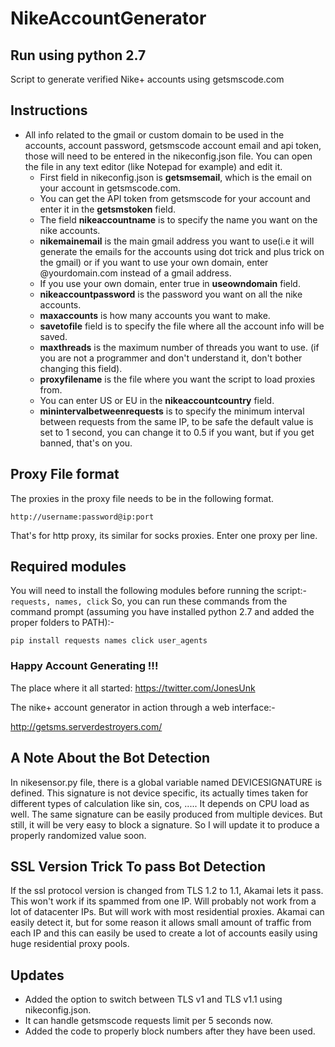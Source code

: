 # NikeAccountGenerator
## Run using python 2.7

Script to generate verified Nike+ accounts using getsmscode.com


## Instructions

  * All info related to the gmail or custom domain to be used in the accounts, account password, getsmscode account email and api token, those will need to be entered in the nikeconfig.json file. You can open the file in any text editor (like Notepad for example) and edit it.
    * First field in nikeconfig.json is **getsmsemail**, which is the email on your account in getsmscode.com.
    * You can get the API token from getsmscode for your account and enter it in the **getsmstoken** field.
    * The field **nikeaccountname** is to specify the name you want on the nike accounts.
    * **nikemainemail** is the main gmail address you want to use(i.e it will generate the emails for the accounts using dot trick and plus trick on the gmail) or if you want to use your own domain, enter @yourdomain.com instead of a gmail address.
    * If you use your own domain, enter true in **useowndomain** field.
    * **nikeaccountpassword** is the password you want on all the nike accounts.
    * **maxaccounts** is how many accounts you want to make.
    * **savetofile** field is to specify the file where all the account info will be saved.
    * **maxthreads** is the maximum number of threads you want to use. (if you are not a programmer and don't understand it, don't bother changing this field).
    * **proxyfilename** is the file where you want the script to load proxies from.
    * You can enter US or EU in the **nikeaccountcountry** field.
    * **minintervalbetweenrequests** is to specify the minimum interval between requests from the same IP, to be safe the default value is set to 1 second, you can change it to 0.5 if you want, but if you get banned, that's on you.

## Proxy File format

The proxies in the proxy file needs to be in the following format.

```http://username:password@ip:port```

That's for http proxy, its similar for socks proxies. Enter one proxy per line.

## Required modules

You will need to install the following modules before running the script:- ``` requests, names, click ```
So, you can run these commands from the command prompt (assuming you have installed python 2.7 and added the proper folders to PATH):-

```
pip install requests names click user_agents
```

### Happy Account Generating !!!


The place where it all started: https://twitter.com/JonesUnk

The nike+ account generator in action through a web interface:-

http://getsms.serverdestroyers.com/


## A Note About the Bot Detection

In nikesensor.py file, there is a global variable named DEVICESIGNATURE is defined. This signature is not device specific, its actually times taken for different types of calculation like sin, cos, ..... It depends on CPU load as well. The same signature can be easily produced from multiple devices. But still, it will be very easy to block a signature. So I will update it to produce a properly randomized value soon.


## SSL Version Trick To pass Bot Detection

If the ssl protocol version is changed from TLS 1.2 to 1.1, Akamai lets it pass. This won't work if its spammed from one IP. Will probably not work from a lot of datacenter IPs. But will work with most residential proxies. Akamai can easily detect it, but for some reason it allows small amount of traffic from each IP and this can easily be used to create a lot of accounts easily using huge residential proxy pools.

## Updates
  * Added the option to switch between TLS v1 and TLS v1.1 using nikeconfig.json.
  * It can handle getsmscode requests limit per 5 seconds now.
  * Added the code to properly block numbers after they have been used.